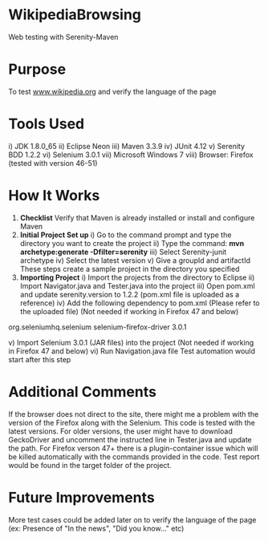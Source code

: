 # WikipediaBrowsing
Web testing with Serenity-Maven
# Purpose
To test www.wikipedia.org and verify the language of the page
# Tools Used
i) JDK 1.8.0_65
ii) Eclipse Neon
iii) Maven 3.3.9
iv) JUnit 4.12
v) Serenity BDD 1.2.2
vi) Selenium 3.0.1
vii) Microsoft Windows 7
viii) Browser: Firefox (tested with version 46-51)
# How It Works
1. **Checklist**
Verify that Maven is already installed or install and configure Maven
2. **Initial Project Set up**
i) Go to the command prompt and type the directory you want to create the project
ii) Type the command: **mvn archetype:generate -Dfilter=serenity** 
iii) Select Serenity-junit archetype
iv) Select the latest version
v) Give a groupId and artifactId
These steps create a sample project in the directory you specified
3. **Importing Project**
i) Import the projects from the directory to Eclipse
ii) Import Navigator.java and Tester.java into the project
iii) Open pom.xml and update serenity.version to 1.2.2 (pom.xml file is uploaded as a reference)
iv) Add the following dependency to pom.xml (Please refer to the uploaded file) (Not needed if working in Firefox 47 and below)

 <dependency>
    <groupId>org.seleniumhq.selenium</groupId>
        <artifactId>selenium-firefox-driver</artifactId>
        <version>3.0.1</version>
    </dependency> 
  
v) Import Selenium 3.0.1 (JAR files) into the project (Not needed if working in Firefox 47 and below)
vi) Run Navigation.java file
Test automation would start after this step
# Additional Comments
If the browser does not direct to the site, there might me a problem with the version of the Firefox along with the Selenium. This code is tested with the latest versions. For older versions, the user might have to download GeckoDriver and uncomment the instructed line in Tester.java and update the path. For Firefox verson 47+ there is a plugin-container issue which will be killed automatically with the commands provided in the code. Test report would be found in the target folder of the project.
# Future Improvements
More test cases could be added later on to verify the language of the page (ex: Presence of "In the news", "Did you know..." etc)
